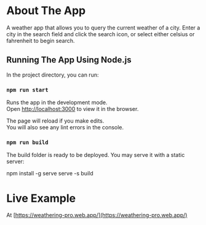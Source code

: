 # About The App

A weather app that allows you to query the current weather of a city.
Enter a city in the search field and click the search icon, or select either celsius or fahrenheit to begin search.

## Running The App Using Node.js

In the project directory, you can run:

### `npm run start`

Runs the app in the development mode.\
Open [http://localhost:3000](http://localhost:3000) to view it in the browser.

The page will reload if you make edits.\
You will also see any lint errors in the console.

### `npm run build`

The build folder is ready to be deployed.
You may serve it with a static server:

npm install -g serve
serve -s build

# Live Example

At [https://weathering-pro.web.app/](https://weathering-pro.web.app/)
